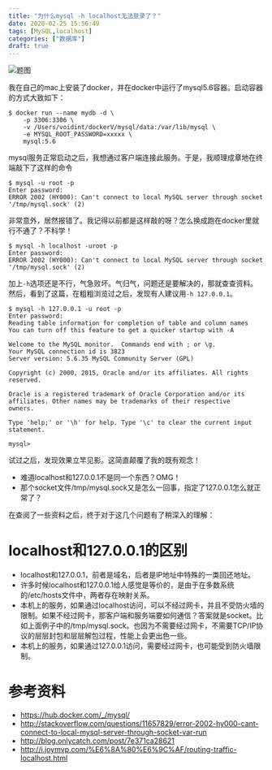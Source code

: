 ```yaml
---
title: "为什么mysql -h localhost无法登录了？"
date: 2020-02-25 15:56:49
tags: [MySQL,localhost]
categories: ["数据库"]
draft: true
---
```


![题图](https://voidint.github.io/db/localhost.png)

我在自己的mac上安装了docker，并在docker中运行了mysql5.6容器。启动容器的方式大致如下：
```shell
$ docker run --name mydb -d \
    -p 3306:3306 \
    -v /Users/voidint/dockerV/mysql/data:/var/lib/mysql \
    -e MYSQL_ROOT_PASSWORD=xxxxx \
    mysql:5.6
```

mysql服务正常启动之后，我想通过客户端连接此服务。于是，我顺理成章地在终端敲下了这样的命令
```shell
$ mysql -u root -p
Enter password:
ERROR 2002 (HY000): Can't connect to local MySQL server through socket '/tmp/mysql.sock' (2)
```

非常意外，居然报错了。我记得以前都是这样敲的呀？怎么换成跑在docker里就行不通了？不科学！

```shell
$ mysql -h localhost -uroot -p
Enter password:
ERROR 2002 (HY000): Can't connect to local MySQL server through socket '/tmp/mysql.sock' (2)
```

加上`-h`选项还是不行，气急败坏。气归气，问题还是要解决的，那就查查资料。然后，看到了这篇，在粗粗浏览过之后，发现有人建议用`-h 127.0.0.1`。

```shell 
$ mysql -h 127.0.0.1 -u root -p 
Enter password:
Reading table information for completion of table and column names
You can turn off this feature to get a quicker startup with -A

Welcome to the MySQL monitor.  Commands end with ; or \g.
Your MySQL connection id is 3823
Server version: 5.6.35 MySQL Community Server (GPL)

Copyright (c) 2000, 2015, Oracle and/or its affiliates. All rights reserved.

Oracle is a registered trademark of Oracle Corporation and/or its
affiliates. Other names may be trademarks of their respective
owners.

Type 'help;' or '\h' for help. Type '\c' to clear the current input statement.

mysql>
```

试过之后，发现效果立竿见影。这简直颠覆了我的既有观念！

- 难道localhost和127.0.0.1不是同一个东西？OMG！
- 那个socket文件/tmp/mysql.sock又是怎么一回事，指定了127.0.0.1怎么就正常了？

在查阅了一些资料之后，终于对于这几个问题有了稍深入的理解：

# localhost和127.0.0.1的区别
- localhost和127.0.0.1，前者是域名，后者是IP地址中特殊的一类回还地址。
- 许多时候localhost和127.0.0.1给人感觉是等价的，是由于在多数系统的/etc/hosts文件中，两者存在映射关系。
- 本机上的服务，如果通过localhost访问，可以不经过网卡，并且不受防火墙的限制。如果不经过网卡，那客户端和服务端要如何通信？答案就是socket。比如上面例子中的/tmp/mysql.sock。也因为不需要经过网卡，不需要TCP/IP协议的层层封包和层层解包过程，性能上会更出色一些。
- 本机上的服务，如果通过127.0.0.1访问，需要经过网卡，也可能受到防火墙限制。

# 参考资料
- https://hub.docker.com/_/mysql/
- http://stackoverflow.com/questions/11657829/error-2002-hy000-cant-connect-to-local-mysql-server-through-socket-var-run
- http://blog.onlycatch.com/post/7e371ca28621
- http://i.joymvp.com/%E6%8A%80%E6%9C%AF/routing-traffic-localhost.html